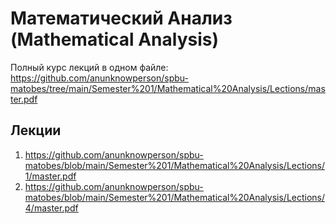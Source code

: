 # Математический Анализ (Mathematical Analysis)

Полный курс лекций в одном файле: https://github.com/anunknowperson/spbu-matobes/tree/main/Semester%201/Mathematical%20Analysis/Lections/master.pdf

## Лекции
1. https://github.com/anunknowperson/spbu-matobes/blob/main/Semester%201/Mathematical%20Analysis/Lections/1/master.pdf
4. https://github.com/anunknowperson/spbu-matobes/blob/main/Semester%201/Mathematical%20Analysis/Lections/4/master.pdf